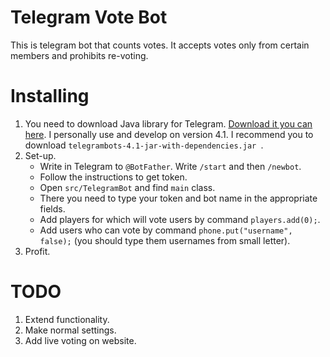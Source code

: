 # Telegram Vote Bot
This is telegram bot that counts votes. It accepts votes only from certain members and prohibits re-voting.

# Installing
1. You need to download Java library for Telegram. [Download it you can here](https://github.com/rubenlagus/TelegramBots/releases). I personally use and develop on version 4.1. I recommend you to download `telegrambots-4.1-jar-with-dependencies.jar
`.
2. Set-up.
    * Write in Telegram to `@BotFather`. Write `/start` and then `/newbot`.
    * Follow the instructions to get token.
    * Open `src/TelegramBot` and find `main` class.
    * There you need to type your token and bot name in the appropriate fields.
    * Add players for which will vote users by command `players.add(0);`.
    * Add users who can vote by command `phone.put("username", false);` (you should type them usernames from small letter).
3. Profit.

# TODO
1. Extend functionality.
2. Make normal settings.
3. Add live voting on website.